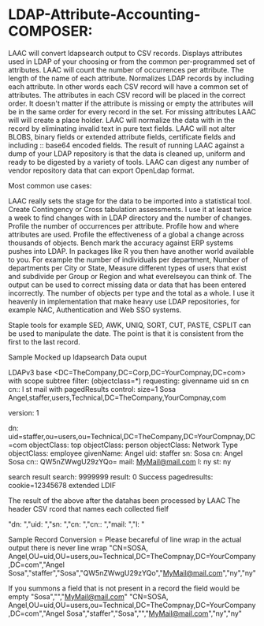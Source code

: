 # LDAP-Attribute-Accounting-COMPOSER:

LAAC will convert ldapsearch output to CSV records.
Displays attributes used in LDAP of your choosing or from the common per-programmed set of attributes.
LAAC will count the number of occurrences per attribute.
The length of the name of each attribute.
Normalizes LDAP records by including each attribute. In other words each CSV record will have a common set of attributes.
The attributes in each CSV record will be placed in the correct order. It doesn't matter if the attribute is missing or empty the attributes will be in the same order for every record in the set. 
For missing attributes LAAC will will create a place holder.
LAAC will normalize the data with in the record by eliminating invalid text in pure text fields. LAAC will not alter BLOBS, binary fields or extended attribute fields, certificate fields and including :: base64 encoded fields. 
The result of running LAAC against a dump of your LDAP repository is that the data is cleaned up, uniform and ready to be digested by a variety of tools. LAAC can digest any number of vendor repository data that can export OpenLdap format. 

Most common use cases:

LAAC really sets the stage for the data to be imported into a statistical tool. 
Create Contingency or Cross tabulation assessments.
I use it at least twice a week to find changes with in LDAP directory and the number of changes.
Profile the number of occurrences per attribute.
Profile how and where attributes are used.
Profile the effectiveness of a global a change across thousands of objects. 
Bench mark the accuracy against ERP systems pushes into LDAP.
In packages like R you then have another world available to you. For example the number of individuals per department,
Number of departments per City or State,
Measure different types of users that exist and subdivide per Group or Region and what everelseyou can think of.
The output can be used to correct missing data or data that has been entered incorrectly.
The number of objects per type and the total as a whole. 
I use it heavenly in implementation that make heavy use LDAP repositories, for example NAC, Authentication and Web SSO systems.

Staple tools for example SED, AWK, UNIQ, SORT, CUT, PASTE, CSPLIT can be used to manipulate the date. The point is that it is consistent from the first to the last record.

Sample Mocked up ldapsearch Data ouput

 LDAPv3
 base <DC=TheCompany,DC=Corp,DC=YourCompnay,DC=com> with scope subtree
 filter: (objectclass=*)
 requesting: givenname uid sn cn cn:: l st mail
 with pagedResults control: size=1
 Sosa Angel,staffer,users,Technical,DC=TheCompany,YourCompnay,com

 version: 1

 dn: uid=staffer,ou=users,ou=Technical,DC=TheCompany,DC=YourCompnay,DC=com
 objectClass: top
 objectClass: person
 objectClass: Network Type
 objectClass: employee
 givenName: Angel
 uid: staffer
 sn: Sosa
 cn: Angel Sosa
 cn:: QW5nZWwgU29zYQo=
 mail: MyMail@mail.com
 l: ny
 st: ny
 
 search result
search: 9999999
result: 0 Success
 pagedresults: cookie=12345678
 extended LDIF


The result of the above after the datahas been processed by LAAC
 The header CSV rcord that names each collected fielf

"dn: ","uid: ","sn: ","cn: ","cn:: ","mail: ","l: "

 Sample Record Conversion = Please becareful of line wrap in the actual output there is never line wrap
"CN=SOSA, Angel,OU=uid,OU=users,ou=Technical,DC=TheCompnay,DC=YourCompany,DC=com","Angel Sosa","staffer","Sosa","QW5nZWwgU29zYQo","MyMail@mail.com","ny","ny"

 If you summons a field that is not present in a record the field would be empty "Sosa","","MyMail@mail.com"
"CN=SOSA, Angel,OU=uid,OU=users,ou=Technical,DC=TheCompnay,DC=YourCompany,DC=com","Angel Sosa","staffer","Sosa","","MyMail@mail.com","ny","ny"
